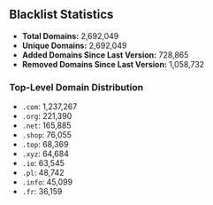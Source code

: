 ## Blacklist Statistics

- **Total Domains:** 2,692,049
- **Unique Domains:** 2,692,049
- **Added Domains Since Last Version:** 728,865
- **Removed Domains Since Last Version:** 1,058,732

### Top-Level Domain Distribution

-  `.com`: 1,237,267
-  `.org`: 221,390
-  `.net`: 165,885
-  `.shop`: 76,055
-  `.top`: 68,369
-  `.xyz`: 64,684
-  `.io`: 63,545
-  `.pl`: 48,742
-  `.info`: 45,099
-  `.fr`: 36,159
